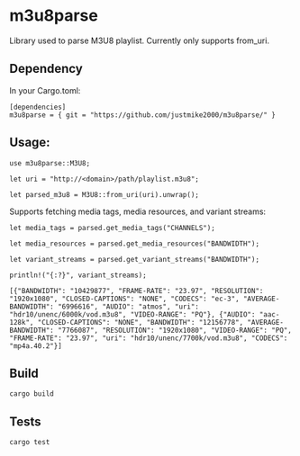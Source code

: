 # m3u8parse

Library used to parse M3U8 playlist.   Currently only supports from_uri.

## Dependency 
In your Cargo.toml:
```
[dependencies]
m3u8parse = { git = "https://github.com/justmike2000/m3u8parse/" }
```

## Usage:

```
use m3u8parse::M3U8;

let uri = "http://<domain>/path/playlist.m3u8";

let parsed_m3u8 = M3U8::from_uri(uri).unwrap();
```

Supports fetching media tags, media resources, and variant streams:

```
let media_tags = parsed.get_media_tags("CHANNELS");

let media_resources = parsed.get_media_resources("BANDWIDTH");

let variant_streams = parsed.get_variant_streams("BANDWIDTH");
```

```
println!("{:?}", variant_streams);

[{"BANDWIDTH": "10429877", "FRAME-RATE": "23.97", "RESOLUTION": "1920x1080", "CLOSED-CAPTIONS": "NONE", "CODECS": "ec-3", "AVERAGE-BANDWIDTH": "6996616", "AUDIO": "atmos", "uri": "hdr10/unenc/6000k/vod.m3u8", "VIDEO-RANGE": "PQ"}, {"AUDIO": "aac-128k", "CLOSED-CAPTIONS": "NONE", "BANDWIDTH": "12156778", "AVERAGE-BANDWIDTH": "7766087", "RESOLUTION": "1920x1080", "VIDEO-RANGE": "PQ", "FRAME-RATE": "23.97", "uri": "hdr10/unenc/7700k/vod.m3u8", "CODECS": "mp4a.40.2"}]
```


## Build

```
cargo build
```

## Tests

```
cargo test
```
